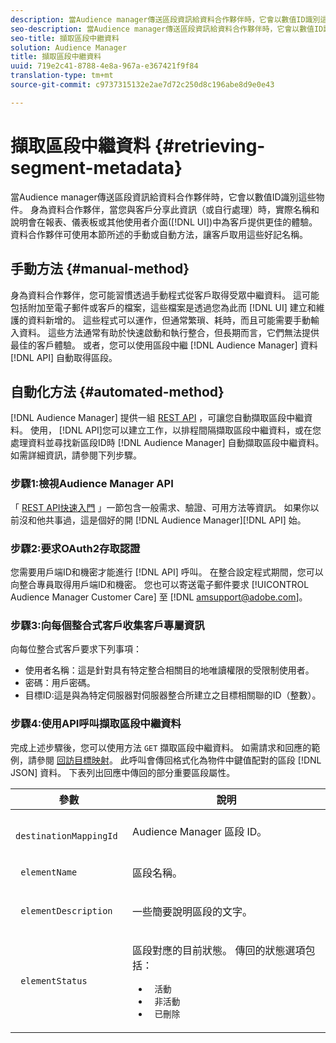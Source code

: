 ```yaml
---
description: 當Audience manager傳送區段資訊給資料合作夥伴時，它會以數值ID識別這些物件。 身為資料合作夥伴，當您與客戶分享此資訊（或自行處理）時，實際名稱和說明會在報表、儀表板或其他使用者介面(UI)中為客戶提供更佳的體驗。 資料合作夥伴可使用本節所述的手動或自動方法，讓客戶取用這些好記名稱。
seo-description: 當Audience manager傳送區段資訊給資料合作夥伴時，它會以數值ID識別這些物件。 身為資料合作夥伴，當您與客戶分享此資訊（或自行處理）時，實際名稱和說明會在報表、儀表板或其他使用者介面(UI)中為客戶提供更佳的體驗。 資料合作夥伴可使用本節所述的手動或自動方法，讓客戶取用這些好記名稱。
seo-title: 擷取區段中繼資料
solution: Audience Manager
title: 擷取區段中繼資料
uuid: 719e2c41-8788-4e8a-967a-e367421f9f84
translation-type: tm+mt
source-git-commit: c9737315132e2ae7d72c250d8c196abe8d9e0e43

---
```



# 擷取區段中繼資料 {#retrieving-segment-metadata}

當Audience manager傳送區段資訊給資料合作夥伴時，它會以數值ID識別這些物件。 身為資料合作夥伴，當您與客戶分享此資訊（或自行處理）時，實際名稱和說明會在報表、儀表板或其他使用者介面([!DNL UI])中為客戶提供更佳的體驗。 資料合作夥伴可使用本節所述的手動或自動方法，讓客戶取用這些好記名稱。

## 手動方法 {#manual-method}

身為資料合作夥伴，您可能習慣透過手動程式從客戶取得受眾中繼資料。 這可能包括附加至電子郵件或客戶的檔案，這些檔案是透過您為此而 [!DNL UI] 建立和維護的資料新增的。 這些程式可以運作，但通常繁瑣、耗時，而且可能需要手動輸入資料。 這些方法通常有助於快速啟動和執行整合，但長期而言，它們無法提供最佳的客戶體驗。 或者，您可以使用區段中繼 [!DNL Audience Manager] 資料 [!DNL API] 自動取得區段。

## 自動化方法 {#automated-method}

[!DNL Audience Manager] 提供一組 [REST API](../../api/rest-api-main/rest-api-main.md) ，可讓您自動擷取區段中繼資料。 使用， [!DNL API]您可以建立工作，以排程間隔擷取區段中繼資料，或在您處理資料並尋找新區段ID時 [!DNL Audience Manager] 自動擷取區段中繼資料。 如需詳細資訊，請參閱下列步驟。

### 步驟1:檢視Audience Manager API

「 [REST API快速入門](../../api/rest-api-main/aam-api-getting-started.md) 」一節包含一般需求、驗證、可用方法等資訊。 如果你以前沒和他共事過，這是個好的開 [!DNL Audience Manager][!DNL API] 始。

### 步驟2:要求OAuth2存取認證

您需要用戶端ID和機密才能進行 [!DNL API] 呼叫。 在整合設定程式期間，您可以向整合專員取得用戶端ID和機密。 您也可以寄送電子郵件要求 [!UICONTROL Audience Manager Customer Care] 至 [!DNL amsupport@adobe.com]。

### 步驟3:向每個整合式客戶收集客戶專屬資訊

向每位整合式客戶要求下列事項：

* 使用者名稱：這是針對具有特定整合相關目的地唯讀權限的受限制使用者。
* 密碼：用戶密碼。
* 目標ID:這是與為特定伺服器對伺服器整合所建立之目標相關聯的ID（整數）。

### 步驟4:使用API呼叫擷取區段中繼資料

完成上述步驟後，您可以使用方法 `GET` 擷取區段中繼資料。 如需請求和回應的範例，請參閱 [回訪目標映射](../../api/rest-api-main/aam-api-destinations/aam-api-retrieve-destinations.md#return-dest-mappings)。 此呼叫會傳回格式化為物件中鍵值配對的區段 [!DNL JSON] 資料。 下表列出回應中傳回的部分重要區段屬性。

<table id="table_446384AE9A36408A9C570CB7DB72C3D6"> 
 <thead> 
  <tr> 
   <th colname="col1" class="entry"> 參數 </th> 
   <th colname="col2" class="entry"> 說明 </th> 
  </tr> 
 </thead>
 <tbody> 
  <tr> 
   <td colname="col1"> <p> <code> destinationMappingId</code> </p> </td> 
   <td colname="col2"> <p>Audience Manager <span class="keyword"> 區段</span> ID。 </p> </td> 
  </tr> 
  <tr> 
   <td colname="col1"> <p> <code> elementName</code> </p> </td> 
   <td colname="col2"> <p>區段名稱。 </p> </td> 
  </tr> 
  <tr> 
   <td colname="col1"> <p> <code> elementDescription</code> </p> </td> 
   <td colname="col2"> <p>一些簡要說明區段的文字。 </p> </td> 
  </tr> 
  <tr> 
   <td colname="col1"> <p> <code> elementStatus</code> </p> </td> 
   <td colname="col2"> <p>區段對應的目前狀態。 傳回的狀態選項包括： </p> 
    <ul id="ul_BA3A1F5A773D4ECD9A1A3A1118BDDA8A"> 
     <li id="li_A12B858BD0AD4F35BCD50A4D113D86FF"> <code> 活動</code> </li> 
     <li id="li_98C04A861C2D4364B5FBD24498E8E9C5"> <code> 非活動</code> </li> 
     <li id="li_1913A10948894FF3B507C0A3FE775CC1"> <code> 已刪除</code> </li> 
    </ul> </td> 
  </tr> 
 </tbody> 
</table>